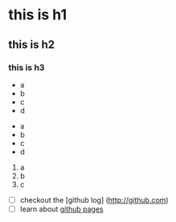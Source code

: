 # this is h1
## this is h2
### this is h3




+ a
+ b
+ c
+ d

- a
- b
- c
- d

1. a
1. b
1. c        

- [ ] checkout the [github log] (http://github.com)
- [ ] learn about [github pages](http://pages.github.com)